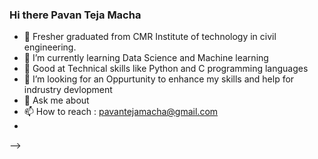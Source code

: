 ### Hi there  Pavan Teja Macha
- 🔭 Fresher graduated from CMR Institute of technology in civil engineering.
- 🌱 I’m currently learning Data Science and Machine learning
- 👯 Good at Technical skills like Python and C programming languages
- 🤔 I’m looking for an Oppurtunity to enhance my skills and help for indrustry devlopment
- 💬 Ask me about
- 📫 How to reach : pavantejamacha@gmail.com
- 
-->

